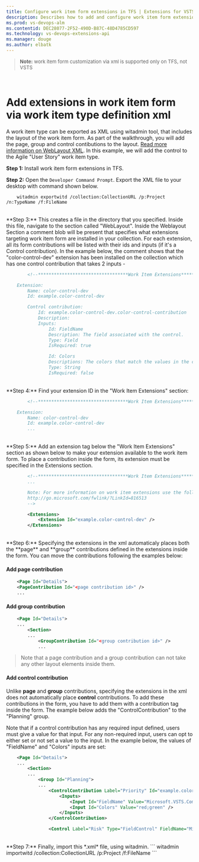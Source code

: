 ```yaml
---
title: Configure work item form extensions in TFS | Extensions for VSTS
description: Describes how to add and configure work item form extensions in TFS.
ms.prod: vs-devops-alm
ms.contentid: DEC28077-2F52-490D-B87C-48D4785CD597
ms.technology: vs-devops-extensions-api
ms.manager: douge
ms.author: elbatk
---
```


<blockquote style="font-size: 13px"><b>Note:</b> work item form customization via xml is supported only on TFS, not VSTS</blockquote>  

# Add extensions in work item form via work item type definition xml

A work item type can be exported as XML using witadmin tool, that includes the layout of the work item form. As part of the walkthrough, you will add the page, group and control contibutions to the layout.  [Read more information on WebLayout XML](/vsts/work/customize/reference/weblayout-xml-elements). In this example, we will add the control to the Agile "User Story" work item type.

**Step 1:**  Install work item form extensions in TFS.

**Step 2:**   Open the `Developer Command Prompt`.  Export the XML file to your desktop with command shown below.

```
    witadmin exportwitd /collection:CollectionURL /p:Project /n:TypeName /f:FileName
```

<br>
**Step 3:**  This creates a file in the directory that you specified. Inside this file, navigate to the section called "WebLayout". Inside the Weblayout Section a comment blob will be present that specifies what extensions targeting work item form are installed in your collection. For each extension, all its form contributions will be listed with their ids and inputs (if it's a Control contribution). In the example below, the comment shows that the "color-control-dev" extension has been installed on the collection which has one control contribution that takes 2 inputs -

```xml
        <!--**********************************Work Item Extensions***************************

    Extension:
        Name: color-control-dev
        Id: example.color-control-dev

        Control contribution:
            Id: example.color-control-dev.color-control-contribution
            Description:
            Inputs:
                Id: FieldName
                Description: The field associated with the control.
                Type: Field
                IsRequired: true

                Id: Colors
                Descriptions: The colors that match the values in the control.
                Type: String
                IsRequired: false
```

<br>
**Step 4:**  Find your extension ID in the "Work Item Extensions" section: 

```xml
        <!--**********************************Work Item Extensions*************************** 

    Extension:
        Name: color-control-dev
        Id: example.color-control-dev
        ...
```

<br>
**Step 5:**  Add an extension tag below the "Work Item Extensions" section as shown below to make your extension available to the work item form. To place a contribution inside the form, its extension must be specified in the Extensions section.

```xml
        <!--**********************************Work Item Extensions***************************
        ...

        Note: For more information on work item extensions use the following topic:
        http://go.microsoft.com/fwlink/?LinkId=816513
        -->

        <Extensions>
            <Extension Id="example.color-control-dev" />
        </Extensions>
 ```

<br>
**Step 6:**  Specifying the extensions in the xml automaticaly places both the **page** and **group** contributions defined in the extensions inside the form. You can move the contributions following the examples below: 

#### Add page contribution
```xml
    <Page Id="Details">
    <PageContribution Id="<page contribution id>" />
    ...       
```

 #### Add group contribution
```xml
    <Page Id="Details">
    ...
        <Section>
        ...
            <GroupContribution Id="<group contribution id>" />
            ...
```

> Note that a page contribution and a group contribution can not take any other layout elements inside them. 

#### Add control contribution
Unlike **page** and **group** contributions, specifying the extensions in the xml does not automatically place **control** contributions. 
To add these contributions in the form, you have to add them with a contribution tag inside the form. The example below adds the "ControlContribution" to the "Planning" group.

Note that if a control contribution has any required input defined, users must give a value for that input. For any non-required input, users can opt to either set or not set a value to the input. In the example below, the values of "FieldName" and "Colors" inputs are set:

```xml
    <Page Id="Details">
    ...
        <Section>
        ...
            <Group Id="Planning">
            ...
                <ControlContribution Label="Priority" Id="example.color-control-dev.color-control-contribution">
                    <Inputs>
                        <Input Id="FieldName" Value="Microsoft.VSTS.Common.Priority" />
                        <Input Id="Colors" Value="red;green" />
                    </Inputs>
                </ControlContribution>

                <Control Label="Risk" Type="FieldControl" FieldName="Microsoft.VSTS.Common.Risk" />
```



<br>
**Step 7:**  Finally, import this *.xml* file, using witadmin.
```
    witadmin importwitd /collection:CollectionURL /p:Project /f:FileName
``` 